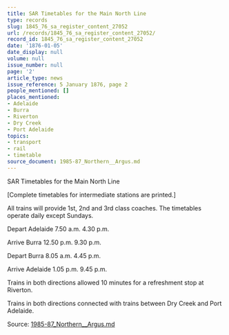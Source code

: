 ```yaml
---
title: SAR Timetables for the Main North Line
type: records
slug: 1845_76_sa_register_content_27052
url: /records/1845_76_sa_register_content_27052/
record_id: 1845_76_sa_register_content_27052
date: '1876-01-05'
date_display: null
volume: null
issue_number: null
page: '2'
article_type: news
issue_reference: 5 January 1876, page 2
people_mentioned: []
places_mentioned:
- Adelaide
- Burra
- Riverton
- Dry Creek
- Port Adelaide
topics:
- transport
- rail
- timetable
source_document: 1985-87_Northern__Argus.md
---
```


SAR Timetables for the Main North Line

[Complete timetables for intermediate stations are printed.]

All trains will provide 1st, 2nd and 3rd class coaches.  The timetables operate daily except Sundays.

Depart Adelaide		7.50 a.m.	4.30 p.m.

Arrive Burra		12.50 p.m.	9.30 p.m.

Depart Burra		8.05 a.m.	4.45 p.m.

Arrive Adelaide		1.05 p.m.	9.45 p.m.

Trains in both directions allowed 10 minutes for a refreshment stop at Riverton.

Trains in both directions connected with trains between Dry Creek and Port Adelaide.

Source: [1985-87_Northern__Argus.md](/downloads/markdown/1985-87_Northern__Argus.md)
